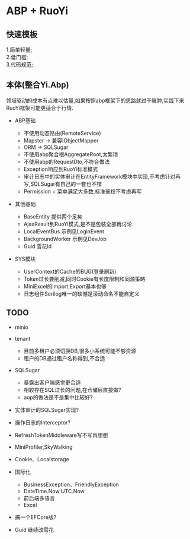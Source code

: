 # ABP + RuoYi

## 快速模板

1.简单轻量;</br>
2.低门槛;</br>
3.代码规范;</br>

## 本体(整合Yi.Abp)

领域驱动的成本有点难以估量,如果按照abp框架下的思路就过于臃肿,实践下来RuoYi框架可能更适合于行情.

- ABP基础
  - 不使用动态路由(RemoteService)
  - Mapster -> 兼容IObjectMapper
  - ORM -> SQLSugar
  - 不使用abp聚合根AggregateRoot,太繁琐
  - 不使用abp的RequestDto,不符合做法
  - Exception响应到RuoYi标准模式
  - 审计日志中的实体审计在EntityFramework模块中实现,不考虑针对再写,SQLSugar有自己的一套也不错
  - Permission + 菜单满足大多数,标准鉴权不考虑再写

- 其他基础
  - BaseEntity 提供两个足矣
  - AjaxResult到RuoYi模式,是不是包装全部再讨论
  - LocalEventBus 示例见LoginEvent
  - BackgroundWorker 示例见DevJob
  - Guid 雪花Id

- SYS模块
  - UserContext的Cache的BUG(登录刷新)
  - Token过长要削减,同时Cookie有长度限制和同源策略
  - MiniExcel的Import,Export基本也够
  - 日志组件Serilog唯一的缺憾是滚动命名不能自定义

## TODO
  - minio
  - tenant
    - 目前多租户必须切换DB,很多小系统可能不够资源 
    - 租户的DB通过租户名称得到,不合适
  - SQLSugar 
    - 暴露出客户端感觉更合适
    - 相较存在SQL过长的问题,在仓储层直接做?
    - aop的做法是不是集中比较好?
  - 实体审计的SQLSugar实现?
  - 操作日志的Interceptor?
  - RefreshTokenMiddleware写不写再想想
  
  - MiniProfiler,SkyWalking
  - Cookie、Localstorage
  - 国际化
    - BusinessException、FriendlyException
    - DateTime.Now UTC.Now
    - 前后端多语言
    - Excel
  - 搞一个EFCore版?
  - Guid 继续改雪花




